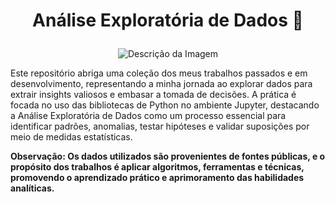 # <p align="center">Análise Exploratória de Dados 🚀</p>

<p align="center">
  <img src="https://miro.medium.com/v2/resize:fit:828/format:webp/1*9G1KwI1fjvYr0ZuHPTAk9A.png" alt="Descrição da Imagem">
</p>


Este repositório abriga uma coleção dos meus trabalhos passados e em desenvolvimento, representando a minha jornada ao explorar dados para extrair insights valiosos e embasar a tomada de decisões. A prática é focada no uso das bibliotecas de Python no ambiente Jupyter, destacando a Análise Exploratória de Dados como um processo essencial para identificar padrões, anomalias, testar hipóteses e validar suposições por meio de medidas estatísticas.

**Observação: Os dados utilizados são provenientes de fontes públicas, e o propósito dos trabalhos é aplicar algoritmos, ferramentas e técnicas, promovendo o aprendizado prático e aprimoramento das habilidades analíticas.**
